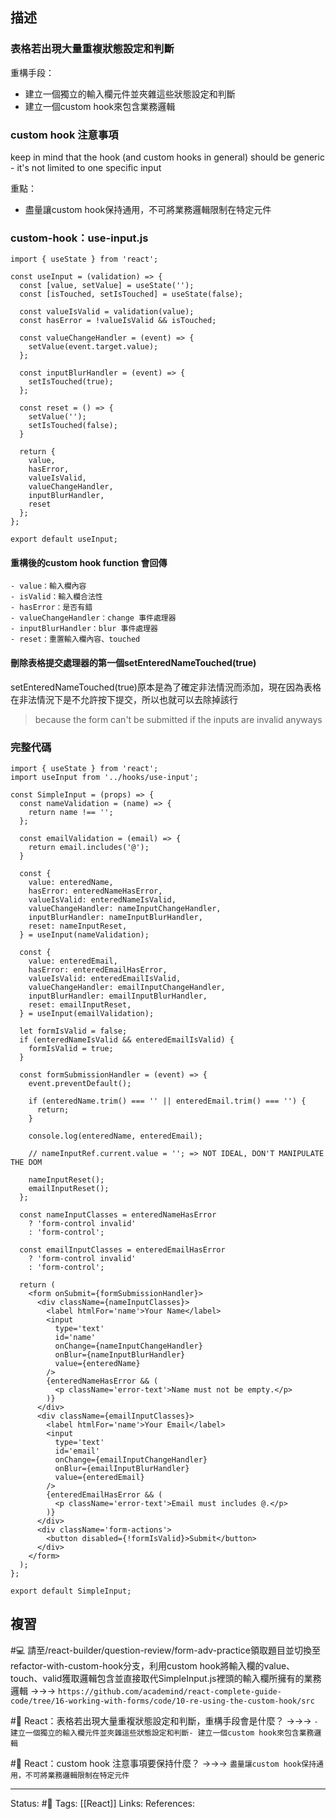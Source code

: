 ## 描述

### 表格若出現大量重複狀態設定和判斷

重構手段：

- 建立一個獨立的輸入欄元件並夾雜這些狀態設定和判斷
- 建立一個custom hook來包含業務邏輯



### custom hook 注意事項
keep in mind that the hook (and custom hooks in general) should be generic - it's not limited to one specific input

重點：
- 盡量讓custom hook保持通用，不可將業務邏輯限制在特定元件

### custom-hook：use-input.js



```
import { useState } from 'react';

const useInput = (validation) => {
  const [value, setValue] = useState('');
  const [isTouched, setIsTouched] = useState(false);

  const valueIsValid = validation(value);
  const hasError = !valueIsValid && isTouched;

  const valueChangeHandler = (event) => {
    setValue(event.target.value);
  };

  const inputBlurHandler = (event) => {
    setIsTouched(true);
  };
  
  const reset = () => {
    setValue('');
    setIsTouched(false);
  }

  return {
    value,
    hasError,
    valueIsValid,
    valueChangeHandler,
    inputBlurHandler,
    reset
  };
};

export default useInput;
```

#### 重構後的custom hook function 會回傳


```
- value：輸入欄內容
- isValid：輸入欄合法性
- hasError：是否有錯
- valueChangeHandler：change 事件處理器
- inputBlurHandler：blur 事件處理器
- reset：重置輸入欄內容、touched
```

#### 刪除表格提交處理器的第一個setEnteredNameTouched(true)

setEnteredNameTouched(true)原本是為了確定非法情況而添加，現在因為表格在非法情況下是不允許按下提交，所以也就可以去除掉該行

> because the form can't be submitted if the inputs are invalid anyways






### 完整代碼
```
import { useState } from 'react';
import useInput from '../hooks/use-input';

const SimpleInput = (props) => {
  const nameValidation = (name) => {
    return name !== '';
  };

  const emailValidation = (email) => {
    return email.includes('@');
  }

  const {
    value: enteredName,
    hasError: enteredNameHasError,
    valueIsValid: enteredNameIsValid,
    valueChangeHandler: nameInputChangeHandler,
    inputBlurHandler: nameInputBlurHandler,
    reset: nameInputReset,
  } = useInput(nameValidation);

  const {
    value: enteredEmail,
    hasError: enteredEmailHasError,
    valueIsValid: enteredEmailIsValid,
    valueChangeHandler: emailInputChangeHandler,
    inputBlurHandler: emailInputBlurHandler,
    reset: emailInputReset,
  } = useInput(emailValidation);

  let formIsValid = false;
  if (enteredNameIsValid && enteredEmailIsValid) {
    formIsValid = true;
  }

  const formSubmissionHandler = (event) => {
    event.preventDefault();

    if (enteredName.trim() === '' || enteredEmail.trim() === '') {
      return;
    }

    console.log(enteredName, enteredEmail);

    // nameInputRef.current.value = ''; => NOT IDEAL, DON'T MANIPULATE THE DOM

    nameInputReset();
    emailInputReset();
  };

  const nameInputClasses = enteredNameHasError
    ? 'form-control invalid'
    : 'form-control';

  const emailInputClasses = enteredEmailHasError
    ? 'form-control invalid'
    : 'form-control';

  return (
    <form onSubmit={formSubmissionHandler}>
      <div className={nameInputClasses}>
        <label htmlFor='name'>Your Name</label>
        <input
          type='text'
          id='name'
          onChange={nameInputChangeHandler}
          onBlur={nameInputBlurHandler}
          value={enteredName}
        />
        {enteredNameHasError && (
          <p className='error-text'>Name must not be empty.</p>
        )}
      </div>
      <div className={emailInputClasses}>
        <label htmlFor='name'>Your Email</label>
        <input
          type='text'
          id='email'
          onChange={emailInputChangeHandler}
          onBlur={emailInputBlurHandler}
          value={enteredEmail}
        />
        {enteredEmailHasError && (
          <p className='error-text'>Email must includes @.</p>
        )}
      </div>
      <div className='form-actions'>
        <button disabled={!formIsValid}>Submit</button>
      </div>
    </form>
  );
};

export default SimpleInput;

```


## 複習

#💻 請至/react-builder/question-review/form-adv-practice領取題目並切換至refactor-with-custom-hook分支，利用custom hook將輸入欄的value、touch、valid獲取邏輯包含並直接取代SimpleInput.js裡頭的輸入欄所擁有的業務邏輯 ->->-> `https://github.com/academind/react-complete-guide-code/tree/16-working-with-forms/code/10-re-using-the-custom-hook/src`
<!--SR:!2023-08-29,194,250-->


#🧠 React：表格若出現大量重複狀態設定和判斷，重構手段會是什麼？ ->->-> `- 建立一個獨立的輸入欄元件並夾雜這些狀態設定和判斷- 建立一個custom hook來包含業務邏輯 `
<!--SR:!2023-02-18,75,250-->

#🧠 React：custom hook 注意事項要保持什麼？ ->->-> `盡量讓custom hook保持通用，不可將業務邏輯限制在特定元件`
<!--SR:!2023-08-30,194,250-->






---
Status: #🌱 
Tags:
[[React]]
Links:
References:
